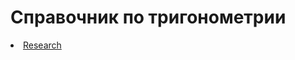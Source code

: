 # Справочник по тригонометрии
<li class="masthead__menu-item">
          <a href="[xxx.github.io/research.html](https://github.com/cvtqwert/TrigoChit/blob/b1f02a3aea58566281c4089739845119d68ab0da/213)">Research</a>
        </li>
